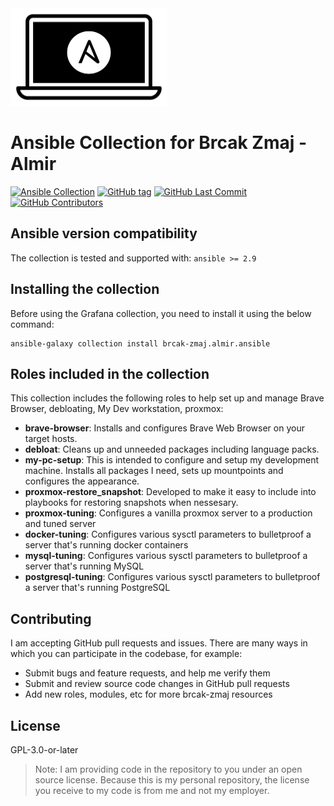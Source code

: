 <img src="https://raw.githubusercontent.com/geerlingguy/mac-dev-playbook/master/files/Mac-Dev-Playbook-Logo.png" width="250" height="156" alt="Playbook Logo" />

# Ansible Collection for Brcak Zmaj - Almir 

[![Ansible Collection](https://img.shields.io/badge/brcak.zmaj-brightgreen)](https://galaxy.ansible.com/ui/repo/published/brcak-zmaj/almir.ansible)
[![GitHub tag](https://img.shields.io/github/tag/brcak-zmaj/brcak-zmaj-ansible-collection.svg)](https://github.com/brcak-zmaj/almir.ansible/tags)
[![GitHub Last Commit](https://img.shields.io/github/last-commit/brcak-zmaj/almir.ansible)](https://github.com/brcak-zmaj/almir.ansible/tags)
[![GitHub Contributors](https://img.shields.io/github/contributors/brcak-zmaj/almir.ansible)](https://github.com/brcak-zmaj/almir.ansible/tags)


## Ansible version compatibility

The collection is tested and supported with: `ansible >= 2.9`

## Installing the collection

Before using the Grafana collection, you need to install it using the below command:

```shell
ansible-galaxy collection install brcak-zmaj.almir.ansible
```

## Roles included in the collection

This collection includes the following roles to help set up and manage Brave Browser, debloating, My Dev workstation, proxmox:

- **brave-browser**: Installs and configures Brave Web Browser on your target hosts.
- **debloat**: Cleans up and unneeded packages including language packs.
- **my-pc-setup**: This is intended to configure and setup my development machine. Installs all packages I need, sets up mountpoints and configures the appearance.
- **proxmox-restore_snapshot**: Developed to make it easy to include into playbooks for restoring snapshots when nessesary.
- **proxmox-tuning**: Configures a vanilla proxmox server to a production and tuned server
- **docker-tuning**: Configures various sysctl parameters to bulletproof a server that's running docker containers
- **mysql-tuning**: Configures various sysctl parameters to bulletproof a server that's running MySQL
- **postgresql-tuning**: Configures various sysctl parameters to bulletproof a server that's running PostgreSQL

## Contributing

I am accepting GitHub pull requests and issues. There are many ways in which you can participate in the codebase, for example:

-   Submit bugs and feature requests, and help me verify them
-   Submit and review source code changes in GitHub pull requests
-   Add new roles, modules, etc for more brcak-zmaj resources

## License

GPL-3.0-or-later

> Note: I am providing code in the repository to you under an open source license. Because this is my personal repository, the license you receive to my code is from me and not my employer.
